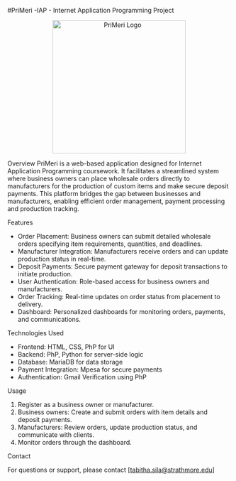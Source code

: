 #PriMeri
-IAP - Internet Application Programming Project


<p align="center">
  <img width="300" height="300" alt="PriMeri Logo" src="https://github.com/user-attachments/assets/3270f8b7-d099-4a55-a37e-bb8a52aefa99" />
</p>


Overview
PriMeri is a web-based application designed for Internet Application Programming coursework. It facilitates a streamlined system where business owners can place wholesale orders directly to manufacturers for the production of custom items and make secure deposit payments. This platform bridges the gap between businesses and manufacturers, enabling efficient order management, payment processing and production tracking.

 Features

- Order Placement: Business owners can submit detailed wholesale orders specifying item requirements, quantities, and deadlines.
- Manufacturer Integration: Manufacturers receive orders and can update production status in real-time.
- Deposit Payments: Secure payment gateway for deposit transactions to initiate production.
- User Authentication: Role-based access for business owners and manufacturers.
- Order Tracking: Real-time updates on order status from placement to delivery.
- Dashboard: Personalized dashboards for monitoring orders, payments, and communications.

 Technologies Used

- Frontend: HTML, CSS, PhP for UI
- Backend: PhP, Python for server-side logic
- Database: MariaDB for data storage
- Payment Integration: Mpesa for secure payments
- Authentication: Gmail Verification using PhP


 Usage

1. Register as a business owner or manufacturer.
2. Business owners: Create and submit orders with item details and deposit payments.
3. Manufacturers: Review orders, update production status, and communicate with clients.
4. Monitor orders through the dashboard.

 
 Contact

For questions or support, please contact [tabitha.sila@strathmore.edu]
